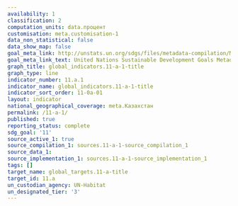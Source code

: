 ```yaml
---
availability: 1
classification: 2
computation_units: data.процент
customisation: meta.customisation-1
data_non_statistical: false
data_show_map: false
goal_meta_link: http://unstats.un.org/sdgs/files/metadata-compilation/Metadata-Goal-11.pdf
goal_meta_link_text: United Nations Sustainable Development Goals Metadata (pdf 2066kB)
graph_title: global_indicators.11-a-1-title
graph_type: line
indicator_number: 11.a.1
indicator_name: global_indicators.11-a-1-title
indicator_sort_order: 11-0a-01
layout: indicator
national_geographical_coverage: meta.Казахстан
permalink: /11-a-1/
published: true
reporting_status: complete
sdg_goal: '11'
source_active_1: true
source_compilation_1: sources.11-a-1-source_compilation_1
source_data_1:
source_implementation_1: sources.11-a-1-source_implementation_1
tags: []
target_name: global_targets.11-a-title
target_id: 11.a
un_custodian_agency: UN-Habitat
un_designated_tier: '3'
---
```

